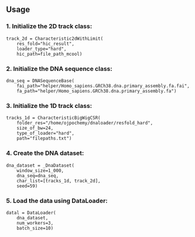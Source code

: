 ## Usage
### 1. Initialize the 2D track class:

```
track_2d = Characteristic2dWithLimit(
    res_fold="hic_result",
    loader_type="hard",
    hic_path=file_path_mcool)
```
### 2. Initialize the DNA sequence class:

```
dna_seq = DNASequenceBase(
    fai_path="helper/Homo_sapiens.GRCh38.dna.primary_assembly.fa.fai",
    fa_path="helper/Homo_sapiens.GRCh38.dna.primary_assembly.fa")
```
### 3. Initialize the 1D track class:

```
tracks_1d = CharacteristicBigWigCSR(
    folder_res="/home/ojpochemy/dnaloader/resfold_hard",
    size_of_bw=24,
    type_of_loader="hard",
    path="filepaths.txt")
```
### 4. Create the DNA dataset:

```
dna_dataset = _DnaDataset(
    window_size=1_000,
    dna_seq=dna_seq,
    char_list=[tracks_1d, track_2d],
    seed=59)
```
### 5. Load the data using DataLoader:

```
datal = DataLoader(
    dna_dataset,
    num_workers=3,
    batch_size=10)
```
